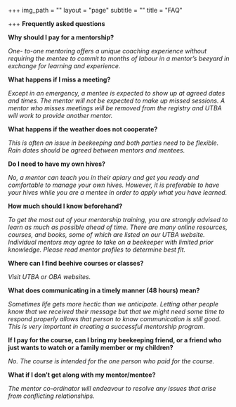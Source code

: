 +++
img_path = ""
layout = "page"
subtitle = ""
title = "FAQ"

+++
**Frequently asked questions**

**Why should I pay for a mentorship?**

_One- to-one mentoring offers a unique coaching experience without requiring the mentee to commit to months of labour in a mentor’s beeyard in exchange for learning and experience._

  
**What happens if I miss a meeting?**

_Except in an emergency, a mentee is expected to show up at agreed dates and times. The mentor will not be expected to make up missed sessions. A mentor who misses meetings will be removed from the registry and UTBA will work to provide another mentor._

**What happens if the weather does not cooperate?**

_This is often an issue in beekeeping and both parties need to be flexible. Rain dates should be agreed between mentors and mentees._

**Do I need to have my own hives?**

_No, a mentor can teach you in their apiary and get you ready and comfortable to manage your own hives. However, it is preferable to have your hives while you are a mentee in order to apply what you have learned._

**How much should I know beforehand?**

_To get the most out of your mentorship training, you are strongly advised to learn as much as possible ahead of time. There are many online resources, courses, and books, some of which are listed on our UTBA website. Individual mentors may agree to take on a beekeeper with limited prior knowledge. Please read mentor profiles to determine best fit._

**Where can I find beehive courses or classes?**

_Visit UTBA or OBA websites._

**What does communicating in a timely manner (48 hours) mean?**

_Sometimes life gets more hectic than we anticipate. Letting other people know that we received their message but that we might need some time to respond properly allows that person to know communication is still good. This is very important in creating a successful mentorship program._

**If I pay for the course, can I bring my beekeeping friend, or a friend who just wants to watch or a family member or my children?**

_No. The course is intended for the one person who paid for the course._

**What if I don’t get along with my mentor/mentee?**

_The mentor co-ordinator will endeavour to resolve any issues that arise from conflicting relationships._